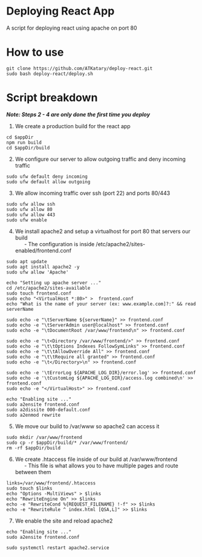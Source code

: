 # Deploying React App
A script for deploying react using apache on port 80
# How to use
````
git clone https://github.com/ATKatary/deploy-react.git
sudo bash deploy-react/deploy.sh
````
# Script breakdown
_**Note: Steps 2 - 4 are only done the first time you deploy**_ </b>
1. We create a production build for the react app
```
cd $appDir
npm run build
cd $appDir/build
```

2. We configure our server to allow outgoing traffic and deny incoming traffic
```
sudo ufw default deny incoming
sudo ufw default allow outgoing
```

3. We allow incoming traffic over ssh (port 22) and ports 80/443
```
sudo ufw allow ssh
sudo ufw allow 80
sudo ufw allow 443
sudo ufw enable
```

4. We install apache2 and setup a virtualhost for port 80 that servers our build </br>
&nbsp;&nbsp;&nbsp;&nbsp;&nbsp;&nbsp;- The configuration is inside /etc/apache2/sites-enabled/frontend.conf
```
sudo apt update
sudo apt install apache2 -y
sudo ufw allow 'Apache'

echo "Setting up apache server ..."
cd /etc/apache2/sites-available
sudo touch frontend.conf
sudo echo "<VirtualHost *:80>" >  frontend.conf
echo "What is the name of your server (ex: www.example.com]?:" && read serverName

sudo echo -e "\tServerName ${serverName}" >> frontend.conf
sudo echo -e "\tServerAdmin user@localhost" >> frontend.conf
sudo echo -e "\tDocumentRoot /var/www/frontend\n" >> frontend.conf

sudo echo -e "\t<Directory /var/www/frontend/>" >> frontend.conf
sudo echo -e "\t\tOptions Indexes FollowSymLinks" >> frontend.conf
sudo echo -e "\t\tAllowOverride All" >> frontend.conf
sudo echo -e "\t\tRequire all granted" >> frontend.conf
sudo echo -e "\t</Directory>\n" >> frontend.conf

sudo echo -e '\tErrorLog ${APACHE_LOG_DIR}/error.log' >> frontend.conf
sudo echo -e '\tCustomLog ${APACHE_LOG_DIR}/access.log combined\n' >> frontend.conf
sudo echo -e "</VirtualHost>" >> frontend.conf

echo "Enabling site ..."
sudo a2ensite frontend.conf
sudo a2dissite 000-default.conf
sudo a2enmod rewrite
```

5. We move our build to /var/www so apache2 can access it
```
sudo mkdir /var/www/frontend
sudo cp -r $appDir/build/* /var/www/frontend/
rm -rf $appDir/build
```

6. We create .htaccess file inside of our build at /var/www/frontend </br>
&nbsp;&nbsp;&nbsp;&nbsp;&nbsp;&nbsp;- This file is what allows you to have multiple pages and route between them
```
links=/var/www/frontend/.htaccess
sudo touch $links
echo "Options -MultiViews" > $links
echo "RewriteEngine On" >> $links
echo -e "RewriteCond %{REQUEST_FILENAME} !-f" >> $links
echo -e "RewriteRule ^ index.html [QSA,L]" >> $links
```

7. We enable the site and reload apache2
```
echo "Enabling site ..."
sudo a2ensite frontend.conf

sudo systemctl restart apache2.service
```
